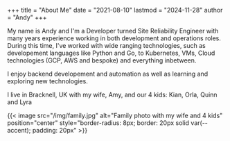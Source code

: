 +++
title = "About Me"
date = "2021-08-10"
lastmod = "2024-11-28"
author = "Andy"
+++

My name is Andy and I'm a Developer turned Site Reliability Engineer with many years experience working in both development and operations roles. During this time, I've worked with wide ranging technologies, such as developement languages like Python and Go, to Kubernetes, VMs, Cloud technologies (GCP, AWS and bespoke) and everything inbetween.

I enjoy backend developement and automation as well as learning and exploring new technologies.

I live in Bracknell, UK with my wife, Amy, and our 4 kids: Kian, Orla, Quinn and Lyra

{{< image src="/img/family.jpg" alt="Family photo with my wife and 4 kids" position="center" style="border-radius: 8px; border: 20px solid var(--accent); padding: 20px" >}}
